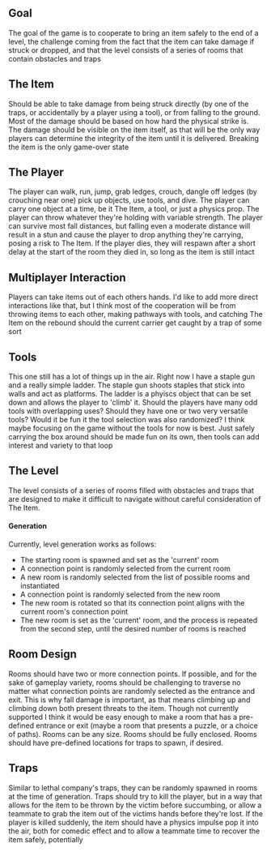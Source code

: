 ## Goal
The goal of the game is to cooperate to bring an item safely to the end of a level, the challenge coming from the fact that the item can take damage if struck or dropped, and that the level consists of a series of rooms that contain obstacles and traps 
## The Item
Should be able to take damage from being struck directly (by one of the traps, or accidentally by a player using a tool), or from falling to the ground. Most of the damage should be based on how hard the physical strike is. The damage should be visible on the item itself, as that will be the only way players can determine the integrity of the item until it is delivered. Breaking the item is the only game-over state
## The Player
The player can walk, run, jump, grab ledges, crouch, dangle off ledges (by crouching near one) pick up objects, use tools, and dive.
The player can carry one object at a time, be it The Item, a tool, or just a physics prop.
The player can throw whatever they're holding with variable strength.
The player can survive most fall distances, but falling even a moderate distance will result in a stun and cause the player to drop anything they're carrying, posing a risk to The Item.
If the player dies, they will respawn after a short delay at the start of the room they died in, so long as the item is still intact
## Multiplayer Interaction
Players can take items out of each others hands.
I'd like to add more direct interactions like that, but I think most of the cooperation will be from throwing items to each other, making pathways with tools, and catching The Item on the rebound should the current carrier get caught by a trap of some sort
## Tools
This one still has a lot of things up in the air. 
Right now I have a staple gun and a really simple ladder. The staple gun shoots staples that stick into walls and act as platforms. The ladder is a phyiscs object that can be set down and allows the player to 'climb' it. 
Should the players have many odd tools with overlapping uses? Should they have one or two very versatile tools? Would it be fun it the tool selection was also randomized? I think maybe focusing on the game without the tools for now is best. Just safely carrying the box around should be made fun on its own, then tools can add interest and variety to that loop
## The Level
The level consists of a series of rooms filled with obstacles and traps that are designed to make it difficult to navigate without careful consideration of The Item. 
#### Generation
Currently, level generation works as follows:
- The starting room is spawned and set as the 'current' room
- A connection point is randomly selected from the current room
- A new room is randomly selected from the list of possible rooms and instantiated
- A connection point is randomly selected from the new room
- The new room is rotated so that its connection point aligns with the current room's connection point
- The new room is set as the 'current' room, and the process is repeated from the second step, until the desired number of rooms is reached
## Room Design
Rooms should have two or more connection points. 
If possible, and for the sake of gameplay variety, rooms should be challenging to traverse no matter what connection points are randomly selected as the entrance and exit. This is why fall damage is important, as that means climbing up and climbing down both present threats to the item.
Though not currently supported I think it would be easy enough to make a room that has a pre-defined entrance or exit (maybe a room that presents a puzzle, or a choice of paths).
Rooms can be any size.
Rooms should be fully enclosed.
Rooms should have pre-defined locations for traps to spawn, if desired.
## Traps
Similar to lethal company's traps, they can be randomly spawned in rooms at the time of generation. Traps should try to kill the player, but in a way that allows for the item to be thrown by the victim before succumbing, or allow a teammate to grab the item out of the victims hands before they're lost. If the player is killed suddenly, the item should have a physics impulse pop it into the air, both for comedic effect and to allow a teammate time to recover the item safely, potentially